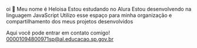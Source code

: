 oi  💟
Meu nome é Heloisa
Estou estudando no Alura
Estou desenvolvendo na linguagem JavaScript
Utilizo esse espaço para minha organização e compartilhamento dos meus projetos desenvolvidos

Aqui você pode entrar em contato comigo!
00001094800971sp@al.educacao.sp.gov.br
